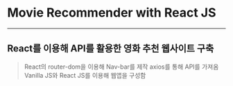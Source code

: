# Movie Recommender with React JS

---

## React를 이용해 API를 활용한 영화 추천 웹사이트 구축

> React의 router-dom을 이용해 Nav-bar를 제작
> axios를 통해 API를 가져옴
> Vanilla JS와 React JS를 이용해 웹앱을 구성함

